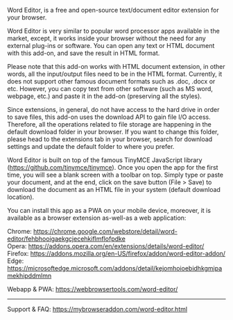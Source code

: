 Word Editor, is a free and open-source text/document editor extension for your browser.

Word Editor is very similar to popular word processor apps available in the market, except, it works inside your browser without the need for any external plug-ins or software. You can open any text or HTML document with this add-on, and save the result in HTML format.

Please note that this add-on works with HTML document extension, in other words, all the input/output files need to be in the HTML format. Currently, it does not support other famous document formats such as .doc, .docx or etc. However, you can copy text from other software (such as MS word, webpage, etc.) and paste it in the add-on (preserving all the styles).

Since extensions, in general, do not have access to the hard drive in order to save files, this add-on uses the download API to gain file I/O access. Therefore, all the operations related to file storage are happening in the default download folder in your browser. If you want to change this folder, please head to the extensions tab in your browser, search for download settings and update the default folder to where you prefer.

Word Editor is built on top of the famous TinyMCE JavaScript library (https://github.com/tinymce/tinymce). Once you open the app for the first time, you will see a blank screen with a toolbar on top. Simply type or paste your document, and at the end, click on the save button (File > Save) to download the document as an HTML file in your system (default download location).

You can install this app as a PWA on your mobile device, moreover, it is available as a browser extension as-well-as a web application:

Chrome: https://chrome.google.com/webstore/detail/word-editor/fehbhooigaekgcjecehkiflmflofpdke  
Opera: https://addons.opera.com/en/extensions/details/word-editor/  
Firefox: https://addons.mozilla.org/en-US/firefox/addon/word-editor-addon/  
Edge: https://microsoftedge.microsoft.com/addons/detail/kejomhoioebidhkgmipamekhipddmlmn  

Webapp & PWA: https://webbrowsertools.com/word-editor/

--------------------------------------------------------------

Support & FAQ: https://mybrowseraddon.com/word-editor.html  
